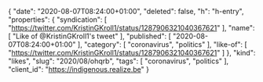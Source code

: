 {
  "date": "2020-08-07T08:24:00+01:00",
  "deleted": false,
  "h": "h-entry",
  "properties": {
    "syndication": [
      "https://twitter.com/KristinGKroll1/status/1287906321040367621"
    ],
    "name": [
      "Like of @KristinGKroll1's tweet"
    ],
    "published": [
      "2020-08-07T08:24:00+01:00"
    ],
    "category": [
      "coronavirus",
      "politics"
    ],
    "like-of": [
      "https://twitter.com/KristinGKroll1/status/1287906321040367621"
    ]
  },
  "kind": "likes",
  "slug": "2020/08/ohqrb",
  "tags": [
    "coronavirus",
    "politics"
  ],
  "client_id": "https://indigenous.realize.be"
}
